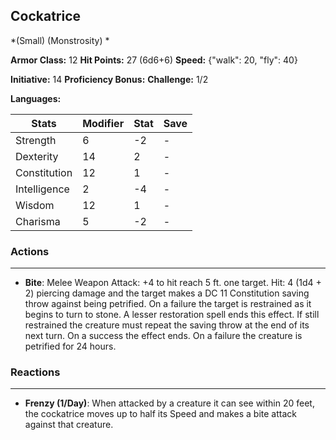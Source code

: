 ## Cockatrice
*(Small) (Monstrosity) *

**Armor Class:** 12
**Hit Points:** 27 (6d6+6)
**Speed:** {"walk": 20, "fly": 40}

**Initiative:** 14
**Proficiency Bonus:**
**Challenge:** 1/2

**Languages:** 



| Stats | Modifier | Stat | Save
| ---- | ---- | ---- | ---- |
| Strength | 6 | -2 | - |
| Dexterity | 14 | 2 | - |
| Constitution | 12 | 1 | - |
| Intelligence | 2 | -4 | - |
| Wisdom | 12 | 1 | - |
| Charisma | 5 | -2 | - |

### Actions
 --- 
- **Bite**: Melee Weapon Attack: +4 to hit  reach 5 ft.  one target. Hit: 4 (1d4 + 2) piercing damage  and the target makes a DC 11 Constitution saving throw against being petrified. On a failure  the target is restrained as it begins to turn to stone. A lesser restoration spell ends this effect. If still restrained  the creature must repeat the saving throw at the end of its next turn. On a success  the effect ends. On a failure  the creature is petrified for 24 hours.

### Reactions
 --- 
- **Frenzy (1/Day)**: When attacked by a creature it can see within 20 feet, the cockatrice moves up to half its Speed and makes a bite attack against that creature.

